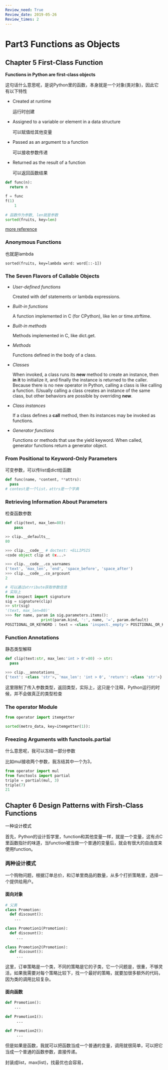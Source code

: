 ```yaml
---
Review_need: True
Review_date: 2019-05-26
Review_times: 2
---
```

# Part3 Functions as Objects

## Chapter 5 First-Class Function

**Functions in Python are first-class objects**

这句话什么意思呢，是说Python里的函数，本身就是一个对象(类对象)，因此它有以下特性

* Created at runtime

  运行时创建

* Assigned to a variable or element in a data structure

  可以赋值给其他变量

* Passed as an argument to a function

  可以接收参数传递

* Returned as the result of a function

  可以返回函数结果

```Python
def func(n):
  return n

f = func
f(1)
	1
  
# 函数作为参数, len就是参数
sorted(fruits, key=len)
```

[more reference](https://foofish.net/function-is-first-class-object.html)

### Anonymous Functions

也就是lambda

```
sorted(fruits, key=lambda word: word[::-1])
```



### The Seven Flavors of Callable Objects

* *User-defined functions*

  Created with def statements or lambda expressions.

* *Built-in functions*

  A function implemented in C (for CPython), like len or time.strftime.

* *Built-in methods*

  Methods implemented in C, like dict.get.

* *Methods*

  Functions defined in the body of a class.

* *Classes*

  When invoked, a class runs its __new__ method to create an instance, then __in it__ to initialize it, and finally the instance is returned to the caller. Because there is no new operator in Python, calling a class is like calling a function. (Usually calling a class creates an instance of the same class, but other behaviors are possible by overriding __new__.

* *Class instances*

  If a class defines a __call__ method, then its instances may be invoked as functions.

* *Generator functions*

  Functions or methods that use the yield keyword. When called, generator functions return a generator object.

### From Positional to Keyword-Only Parameters

可变参数，可以传list或dict给函数

```Python
def func(name, *content, **attrs):
  pass
# contest是一个list，attrs是一个字典
```

### Retrieving Information About Parameters

检查函数参数

```python
def clip(text, max_len=80):
	pass

>> clip.__defaults__
80

>>> clip.__code__ # doctest: +ELLIPSIS 
<code object clip at 0x...>

>>> clip.__code__.co_varnames 
('text', 'max_len', 'end', 'space_before', 'space_after')
>>> clip.__code__.co_argcount 
2

# 可以通过atrribute获取参数信息
# 实际上
from inspect import signature
sig = signature(clip)
>> str(sig)
'(text, max_len=80)'
>>> for name, param in sig.parameters.items():
				print(param.kind, ':', name, '=', param.default)
POSITIONAL_OR_KEYWORD : text = <class 'inspect._empty'> POSITIONAL_OR_KEYWORD : max_len = 80
```

### Function Annotations

静态类型解释

```Python
def clip(text:str, max_len:'int > 0'=80) -> str:
  pass

>>> clip.__annotations__ 
{'text': <class 'str'>, 'max_len': 'int > 0', 'return': <class 'str'>}
```

这里限制了传入参数类型，返回类型，实际上，这只是个注释，Python运行的时候，并不会做真正的类型检查

### The operator Module

```Python
from operator import itemgetter

sorted(metro_data, key=itemgetter(1)):
```

### Freezing Arguments with functools.partial

什么意思呢，我可以冻结一部分参数

比如mul接收两个参数，我冻结其中一个为3，

```python
from operator import mul
from functools import partial
triple = partial(mul, 3)
triple(7)
21
```



## Chapter 6 Design Patterns with Firsh-Class Functions

一种设计模式

首先，Python的设计哲学里，function和其他变量一样，就是一个变量，这有点C里函数指针的味道，当function被当做一个普通的变量后，就会有很大的自由度来使用function。

### 两种设计模式

一个购物问题，根据订单总价，和订单里商品的数量，从多个打折策略里，选择一个提供给用户。

#### 面向对象

```python
# 父类
class Promotion:
  def discount():
    ...
    
class Promotion1(Promotion):
  def discount():
     ...
      
class Promotion2(Promotion):
  def discount():
     ... 
```



这里，订单策略是一个类，不同的策略是它的子类，它一个问题是，很重，不够灵活，如果我需要对每个策略比较下，找一个最好的策略，就要加很多额外的代码，因为类的调用比较复杂。



#### 面向函数

```python
def Promotion():
	...
    
def Promotion1():
     ...
      
def Promotion2():
     ... 

```

但是如果是函数，我就可以把函数当成一个普通的变量，调用就很简单，可以把它当成一个普通的函数参数，直接传递。

封装成list，max(list)，找最优也会容易，
